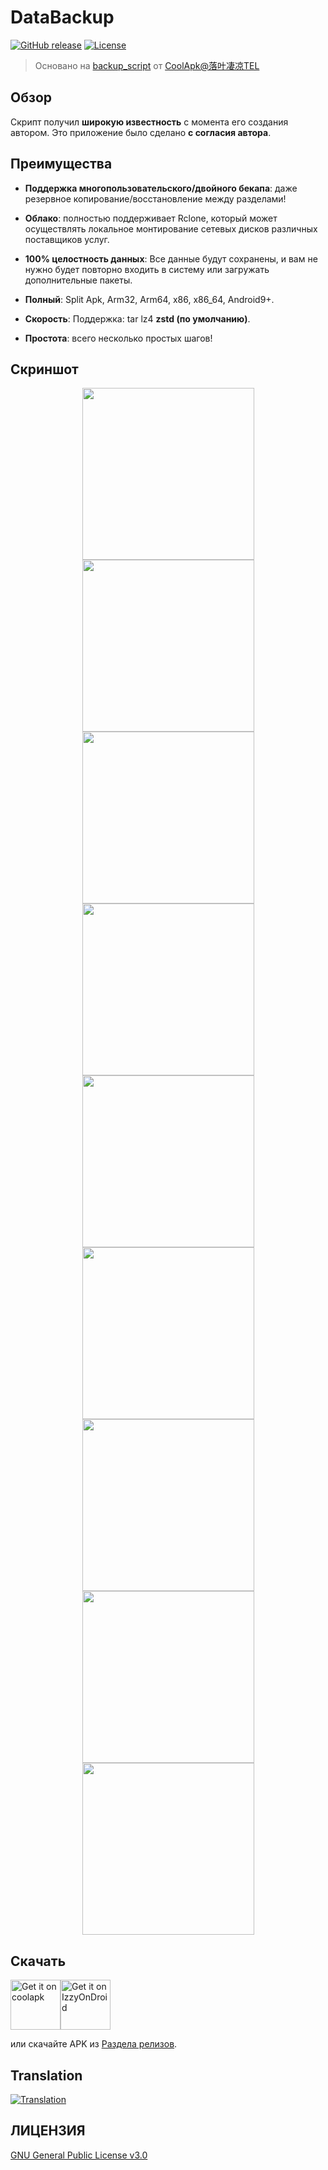 # DataBackup
[![GitHub release](https://img.shields.io/github/v/release/XayahSuSuSu/Android-DataBackup?color=orange)](https://github.com/XayahSuSuSu/Android-DataBackup/releases) [![License](https://img.shields.io/github/license/XayahSuSuSu/Android-DataBackup?color=ff69b4)](./LICENSE)

> Основано на [backup_script](https://github.com/YAWAsau/backup_script) от [CoolApk@落叶凄凉TEL](http://www.coolapk.com/u/2277637)
>

## Обзор
Скрипт получил **широкую известность** с момента его создания автором. Это приложение было сделано **с согласия автора**.

## Преимущества
* **Поддержка многопользовательского/двойного бекапа**: даже резервное копирование/восстановление между разделами!

* **Облако**: полностью поддерживает Rclone, который может осуществлять локальное монтирование сетевых дисков различных поставщиков услуг.

* **100% целостность данных**: Все данные будут сохранены, и вам не нужно будет повторно входить в систему или загружать дополнительные пакеты.

* **Полный**: Split Apk, Arm32, Arm64, x86, x86_64, Android9+.

* **Скорость**: Поддержка: tar lz4 **zstd (по умолчанию)**.

* **Простота**: всего несколько простых шагов!

## Скриншот
<div align="center">
	<img src="./fastlane/metadata/android/en-US/images/phoneScreenshots/01.jpg" width="275px"><img src="./fastlane/metadata/android/en-US/images/phoneScreenshots/02.jpg" width="275px"><img src="./fastlane/metadata/android/en-US/images/phoneScreenshots/03.jpg" width="275px">
	<img src="./fastlane/metadata/android/en-US/images/phoneScreenshots/04.jpg" width="275px"><img src="./fastlane/metadata/android/en-US/images/phoneScreenshots/05.jpg" width="275px"><img src="./fastlane/metadata/android/en-US/images/phoneScreenshots/06.jpg" width="275px">
	<img src="./fastlane/metadata/android/en-US/images/phoneScreenshots/07.jpg" width="275px"><img src="./fastlane/metadata/android/en-US/images/phoneScreenshots/08.jpg" width="275px"><img src="./fastlane/metadata/android/en-US/images/phoneScreenshots/09.jpg" width="275px">
</div>

## Скачать
[<img src="https://static.coolapk.com/static/web/v8/images/header-logo.png"
     alt="Get it on coolapk"
     height="80">](https://www.coolapk.com/apk/com.xayah.databackup)[<img src="https://gitlab.com/IzzyOnDroid/repo/-/raw/master/assets/IzzyOnDroid.png"
     alt="Get it on IzzyOnDroid"
     height="80">](https://apt.izzysoft.de/fdroid/index/apk/com.xayah.databackup)

или скачайте APK из [Раздела релизов](https://github.com/XayahSuSuSu/Android-DataBackup/releases/latest).

## Translation
[<img src="https://hosted.weblate.org/widgets/databackup/-/open-graph.png"
     alt="Translation">](https://hosted.weblate.org/engage/databackup/)

## ЛИЦЕНЗИЯ
[GNU General Public License v3.0](./LICENSE)